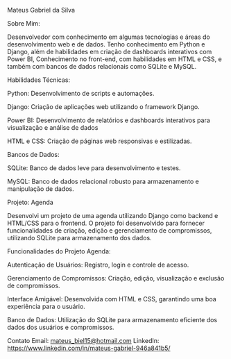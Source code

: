 Mateus Gabriel da Silva

Sobre Mim:

Desenvolvedor com conhecimento em algumas tecnologias e áreas do desenvolvimento web e de dados. 
Tenho conhecimento em Python e Django, além de habilidades em criação de dashboards interativos com Power BI, Conhecimento no front-end, com habilidades em HTML e CSS, e também com bancos de dados relacionais como SQLite e MySQL.

Habilidades Técnicas:

Python: Desenvolvimento de scripts e automações.

Django: Criação de aplicações web utilizando o framework Django.

Power BI: Desenvolvimento de relatórios e dashboards interativos para visualização e análise de dados

HTML e CSS: Criação de páginas web responsivas e estilizadas.

Bancos de Dados:

SQLite: Banco de dados leve para desenvolvimento e testes.

MySQL: Banco de dados relacional robusto para armazenamento e manipulação de dados.

Projeto: Agenda

Desenvolvi um projeto de uma agenda utilizando Django como backend e HTML/CSS para o frontend. O projeto foi desenvolvido para fornecer funcionalidades de criação, edição e gerenciamento de compromissos, utilizando SQLite para armazenamento dos dados.

Funcionalidades do Projeto Agenda:

Autenticação de Usuários: Registro, login e controle de acesso.

Gerenciamento de Compromissos: Criação, edição, visualização e exclusão de compromissos.

Interface Amigável: Desenvolvida com HTML e CSS, garantindo uma boa experiência para o usuário.

Banco de Dados: Utilização do SQLite para armazenamento eficiente dos dados dos usuários e compromissos.

Contato
Email: mateus_biel15@hotmail.com
LinkedIn: https://www.linkedin.com/in/mateus-gabriel-946a841b5/
